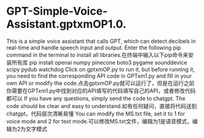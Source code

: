 # GPT-Simple-Voice-Assistant.gptxmOP1.0.
This is a simple voice assistant that calls GPT, which can detect decibels in real-time and handle speech input and output.
Enter the following pip command in the terminal to install all libraries.在终端中输入以下pip命令来安装所有库
pip install openai numpy pinecone boto3 pygame sounddevice scipy pydub watchdog
Click on gptxmOP.py to run it, but before running it, you need to find the corresponding API code in GPTxm1.py and fill in your own API or modify the code.点击gptxmOP.py就可以运行了，但是在运行之前你需要在GPTxm1.py中找到对应的API填写的代码填写自己的API，或者修改代码都可以
If you have any questions, simply send the code to chatgpt. The code should be clear and easy to understand.如有任何疑问，直接将代码送到chatgpt，代码层次清晰易懂
You can modify the MS.txt file, set it to 1 for voice mode and 2 for text mode.可以修改MS.txt文件，编辑为1是语音模式，编辑为2为文字模式
